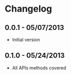 # Changelog

## 0.0.1 - 05/07/2013
  * Initial version

## 0.1.0 - 05/24/2013
  * All APIs methods covered
